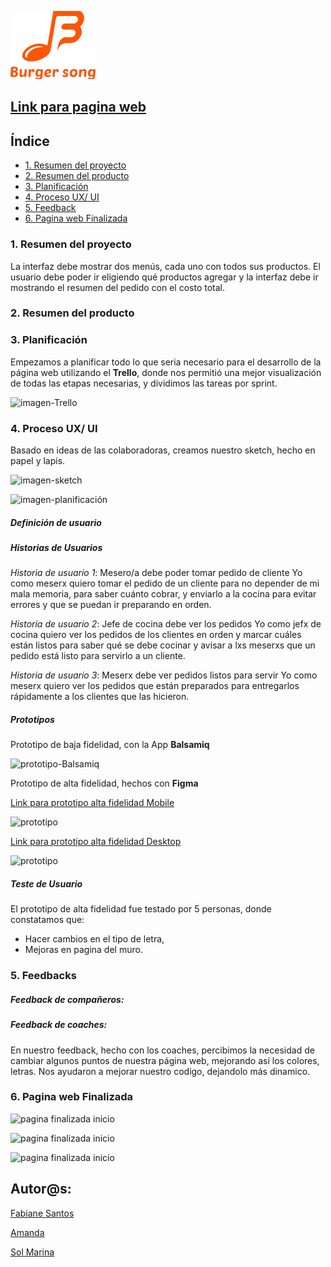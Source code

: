  
  ![Logo](./src/img/logo-readme.png)
 



## [Link para pagina web ]()




## **Índice**

* [1. Resumen del proyecto](#1-resumen-del-proyecto)
* [2. Resumen del producto](#2-resumen-del-producto)
* [3. Planificación](#3-planificacion)
* [4. Proceso UX/ UI](#4-proceso-de-ux)
* [5. Feedback](#5-feedback)
* [6. Pagina web Finalizada](#7-checklist)

### **1. Resumen del proyecto**

La interfaz debe mostrar dos menús, cada uno con todos sus productos. El usuario debe poder ir eligiendo qué productos agregar y la interfaz debe ir mostrando el resumen del pedido con el costo total.

### **2. Resumen del producto**



### **3. Planificación**

Empezamos a planificar todo lo que seria necesario para el desarrollo de la página web utilizando el **Trello**, donde nos permitió una mejor visualización de todas las etapas necesarias, y dividimos las tareas por sprint.

![imagen-Trello]()

### **4. Proceso UX/ UI**

 Basado en ideas de las colaboradoras, creamos nuestro sketch, hecho en papel y lapis.

![imagen-sketch]()

![imagen-planificación]()


 ##### Definición de usuario










##### Historias de Usuarios

*Historia de usuario 1*: Mesero/a debe poder tomar pedido de cliente
Yo como meserx quiero tomar el pedido de un cliente para no depender de mi mala memoria, para saber cuánto cobrar, y enviarlo a la cocina para evitar errores y que se puedan ir preparando en orden.

*Historia de usuario 2*: Jefe de cocina debe ver los pedidos
Yo como jefx de cocina quiero ver los pedidos de los clientes en orden y marcar cuáles están listos para saber qué se debe cocinar y avisar a lxs meserxs que un pedido está listo para servirlo a un cliente.

*Historia de usuario 3*: Meserx debe ver pedidos listos para servir
Yo como meserx quiero ver los pedidos que están preparados para entregarlos rápidamente a los clientes que las hicieron.



##### Prototipos

Prototipo de baja fidelidad, con la App **Balsamiq**

![prototipo-Balsamiq]()

Prototipo de alta fidelidad, hechos con **Figma** 

[Link para prototipo alta fidelidad Mobile]() 

![prototipo]()

[Link para prototipo alta fidelidad Desktop]()

![prototipo]()




##### Teste de Usuario

El prototipo de alta fidelidad fue testado por 5 personas, donde constatamos que:

- Hacer cambios en el tipo de letra,
- Mejoras en pagina del muro.


### **5. Feedbacks**  

##### Feedback de compañeros:



##### Feedback de coaches:

En nuestro  feedback, hecho con los coaches, percibimos la necesidad de cambiar algunos puntos de nuestra página web, mejorando así los colores, letras. Nos ayudaron a mejorar nuestro codigo, dejandolo más dinamico.



### **6. Pagina web Finalizada**

![pagina finalizada inicio]()


![pagina finalizada inicio]()


![pagina finalizada inicio]()





## Autor@s:

  [Fabiane Santos](https://github.com/FabianeSantos?tab=repositories)
  

  [Amanda](https://github.com/adbarquitectura?tab=repositories)


  [Sol Marina](https://github.com/SolMarina?tab=repositories)

